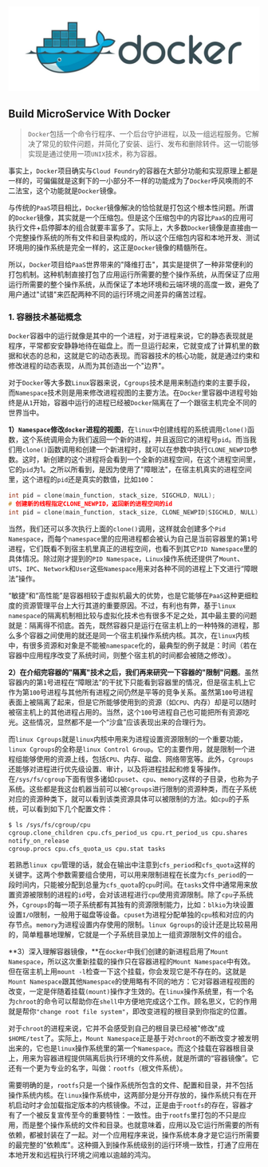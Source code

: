 ![1569252813951](https://raw.githubusercontent.com/SamMACode/springcloud/master/document/images/1569252813951.png)

## Build MicroService With Docker

> `Docker`包括一个命令行程序、一个后台守护进程，以及一组远程服务。它解决了常见的软件问题，并简化了安装、运行、发布和删除转件。这一切能够实现是通过使用一项`UNIX`技术，称为容器。

事实上，`Docker`项目确实与`Cloud Foundry`的容器在大部分功能和实现原理上都是一样的，可偏偏就是这剩下的一小部分不一样的功能成为了`Docker`呼风唤雨的不二法宝，这个功能就是`Docker`镜像。

与传统的`PaaS`项目相比，`Docker`镜像解决的恰恰就是打包这个根本性问题。所谓的`Docker`镜像，其实就是一个压缩包。但是这个压缩包中的内容比`PaaS`的应用可执行文件+启停脚本的组合就要丰富多了。实际上，大多数`Docker`镜像是直接由一个完整操作系统的所有文件和目录构成的，所以这个压缩包内容和本地开发、测试环境用的操作系统是完全一样的，这正是`Docker`镜像的精髓所在。

所以，`Docker`项目给`PaaS`世界带来的"降维打击"，其实是提供了一种非常便利的打包机制。这种机制直接打包了应用运行所需要的整个操作系统，从而保证了应用运行所需要的整个操作系统，从而保证了本地环境和云端环境的高度一致，避免了用户通过"试错"来匹配两种不同的运行环境之间差异的痛苦过程。

### 1. 容器技术基础概念

`Docker`容器中的运行就像是其中的一个进程，对于进程来说，它的静态表现就是程序，平常都安安静静地待在磁盘上。而一旦运行起来，它就变成了计算机里的数据和状态的总和，这就是它的动态表现。而容器技术的核心功能，就是通过约束和修改进程的动态表现，从而为其创造出一个"边界"。

对于`Docker`等大多数`Linux`容器来说，`Cgroups`技术是用来制造约束的主要手段，而`Namespace`技术则是用来修改进程视图的主要方法。在`Docker`里容器中进程号始终是从`1`开始，容器中运行的进程已经被`Docker`隔离在了一个跟宿主机完全不同的世界当中。

**1）`Namespace`修改`docker`进程的视图**，在`linux`中创建线程的系统调用`clone()`函数，这个系统调用会为我们返回一个新的进程，并且返回它的进程号`pid`。而当我们用`clone()`函数调用和创建一个新进程时，就可以在参数中执行`CLONE_NEWPID`参数。这时，新创建的这个进程将会看到一个全新的进程空间，在这个进程空间里，它的`pid`为1。之所以所看到，是因为使用了"障眼法"，在宿主机真实的进程空间里，这个进程的`pid`还是真实的数值，比如`100`：

```c
int pid = clone(main_function, stack_size, SIGCHLD, NULL);
# 创建新的线程指定CLONE_NEWPID，返回新的进程空间的id
int pid = clone(main_function, stack_size, CLONE_NEWPID|SIGCHLD, NULL);
```

当然，我们还可以多次执行上面的`clone()`调用，这样就会创建多个`Pid Namespace`，而每个`namespace`里的应用进程都会被认为自己是当前容器里的第`1`号进程，它们既看不到宿主机里真正的进程空间，也看不到其它`PID Namespace`里的具体情况。除过刚才提到的`PID Namespace`，`Linux`操作系统还提供了`Mount`、`UTS`、`IPC`、`Network`和`User`这些`Namespace`用来对各种不同的进程上下文进行“障眼法”操作。

“敏捷”和“高性能”是容器相较于虚拟机最大的优势，也是它能够在`PaaS`这种更细粒度的资源管理平台上大行其道的重要原因。不过，有利也有弊，基于`linux namespace`的隔离机制相比较与虚拟化技术也有很多不足之处，其中最主要的问题就是：隔离得不彻底。首先，既然容器只是运行在宿主机上的一种特殊的进程，那么多个容器之间使用的就还是同一个宿主机操作系统内核。其次，在`linux`内核中，有很多资源和对象是不能被`namespace`化的，最典型的例子就是：时间（若在容器中应用程序改变了系统时间，则整个宿主机的时间都会被随之修改）。

**2）在介绍完容器的"隔离"技术之后，我们再来研究一下容器的"限制"问题**。虽然容器内的第`1`号进程在“障眼法”的干扰下只能看到容器里的情况，但是宿主机上它作为第`100`号进程与其他所有进程之间仍然是平等的竞争关系。虽然第`100`号进程表面上被隔离了起来，但是它所能够使用到的资源（如`CPU`、内存）却是可以随时被宿主机上的其他进程占用的。当然，这个`100`号进程自己也可能把所有资源吃光。这些情况，显然都不是一个“沙盒”应该表现出来的合理行为。

而`linux Cgroups`就是`linux`内核中用来为进程设置资源限制的一个重要功能，`linux Cgroups`的全称是`linux Control Group`。它的主要作用，就是限制一个进程组能够使用的资源上线，包括`CPU`、内存、磁盘、网络带宽等。此外，`Cgroups`还能够对进程进行优先级设置、审计，以及将进程挂起和修复等操作。在`/sys/fs/cgroup`下面有很多诸如`cpuset`、`cpu`、`memory`这样的子目录，也称为子系统。这些都是我这台机器当前可以被`Cgroups`进行限制的资源种类，而在子系统对应的资源种类下，就可以看到该类资源具体可以被限制的方法。如`cpu`的子系统，可以看到如下几个配置文件：

```shell
$ ls /sys/fs/cgroup/cpu
cgroup.clone_children cpu.cfs_period_us cpu.rt_period_us cpu.shares notify_on_release
cgroup.procs cpu.cfs_quota_us cpu.stat tasks
```

若熟悉`linux cpu`管理的话，就会在输出中注意到`cfs_period`和`cfs_quota`这样的关键字。这两个参数需要组合使用，可以用来限制进程在长度为`cfs_period`的一段时间内，只能被分配到总量为`cfs_quota`的`cpu`时间。在`tasks`文件中通常用来放置资源被限制的进程的`id`号，会对该进程进行`cpu`使用资源限制。除了`cpu`子系统外，`Cgroups`的每一项子系统都有其独有的资源限制能力，比如：`blkio`为块设置设置`I/O`限制，一般用于磁盘等设备。`cpuset`为进程分配单独的`cpu`核和对应的内存节点。`memory`为进程设置内存使用的限制。`linux Ggroups`的设计还是比较易用的，简单粗暴地理解，它就是一个子系统目录加上一组资源限制文件的组合。

**3）深入理解容器镜像，**在`docker`中我们创建的新进程启用了`Mount Namespace`，所以这次重新挂载的操作只在容器进程的`Mount Namespace`中有效。但在宿主机上用`mount -l`检查一下这个挂载，你会发现它是不存在的。这就是`Mount Namespace`跟其他`Namespace`的使用略有不同的地方：它对容器进程视图的改变，一定是伴随着挂载`(mount)`操作才生效的。在`linux`操作系统里，有一个名为`chroot`的命令可以帮助你在`shell`中方便地完成这个工作。顾名思义，它的作用就是帮你`"change root file system"`，即改变进程的根目录到你指定的位置。

对于`chroot`的进程来说，它并不会感受到自己的根目录已经被"修改"成`$HOME/test`了。实际上，`Mount Namespace`正是基于对`chroot`的不断改变才被发明出来的，它也是`linux`操作系统里的第一个`Namespace`。而这个挂载在容器根目录上，用来为容器进程提供隔离后执行环境的文件系统，就是所谓的“容器镜像”。它还有一个更为专业的名字，叫做：`rootfs`（根文件系统）。

需要明确的是，`rootfs`只是一个操作系统所包含的文件、配置和目录，并不包括操作系统内核。在`linux`操作系统中，这两部分是分开存放的，操作系统只有在开机启动时才会加载指定版本的内核镜像。不过，正是由于`rootfs`的存在，容器才有了一个被反复宣传至今的重要特性：一致性。由于`rootfs`里打包的不只是应用，而是整个操作系统的文件和目录。也就意味着，应用以及它运行所需要的所有依赖，都被封装在了一起。对一个应用程序来说，操作系统本身才是它运行所需要的最完整的"依赖库"。这种摄入到操作系统级别的运行环境一致性，打通了应用在本地开发和远程执行环境之间难以逾越的鸿沟。